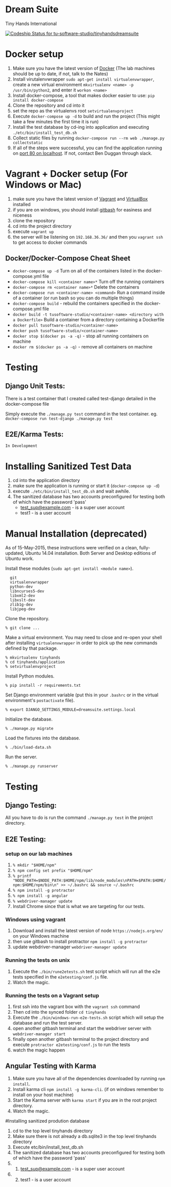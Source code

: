 # Dream Suite
Tiny Hands International

[ ![Codeship Status for tu-software-studio/tinyhandsdreamsuite](https://www.codeship.io/projects/79c5fb20-1e83-0132-0c4f-7a12a542bc63/status?branch=master)](https://www.codeship.io/projects/35545)

# Docker setup
1. Make sure you have the latest version of [Docker](https://www.docker.com/) (The lab machines should be up to date, if not, talk to the Nates)
2. Install virutalenvwrapper `sudo apt-get install virtualenvwrapper`, create a new virtual environment `mkvirtualenv <name> -p /usr/bin/python2`, and enter it `workon <name>`
3. Install docker-compose, a tool that makes docker easier to use: `pip install docker-compose`
4. Clone the repository and cd into it
5. set the repo as the virtualenvs root `setvirtualenvproject`
6. Execute `docker-compose up -d` to build and run the project (This might take a few minutes the first time it is run)
7. Install the test database by cd-ing into application and executing `./etc/bin/install_test_db.sh`
8. Collect static files by running `docker-compose run --rm web ./manage.py collectstatic`
9. If all of the steps were successful, you can find the application running on [port 80 on localhost](http://localhost). If not, contact Ben Duggan through slack.

# Vagrant + Docker setup (For Windows or Mac)
1. make sure you have the latest version of [Vagrant](https://www.vagrantup.com/) and [VirtualBox](https://www.virtualbox.org/wiki/Downloads) installed
2. if you are on windows, you should install [gitbash](https://git-scm.com/downloads) for easiness and niceness
3. clone the repository
4. cd into the project directory
5. execute `vagrant up`
6. the server will be listening on `192.168.36.36/` and then you `vagrant ssh` to get access to docker commands

## Docker/Docker-Compose Cheat Sheet
- `docker-compose up -d` Turn on all of the containers listed in the docker-compose.yml file
- `docker-compose kill <container name>*` Turn off the running containers
- `docker-compose rm <container name>*` Delete the containers
- `docker-compose run <container-name> <command>` Run a command inside of a container (or run bash so you can do multiple things)
- `docker-compose build` - rebuild the containers specified in the docker-compose.yml file
- `docker build -t tusoftware-studio/<container-name> <directory with a Dockerfile>` Build a container from a directory containing a Dockerfile
- `docker pull tusoftware-studio/<container-name>`
- `docker push tusoftware-studio/<container-name>`
- `docker stop $(docker ps -a -q)` - stop all running containers on machine
- `docker rm $(docker ps -a -q)` - remove all containers on machine

# Testing
## Django Unit Tests:
There is a test container that I created called test-django detailed in the docker-compose file

Simply execute the `./manage.py test` command in the test container. eg. `docker-compose run test-django ./manage.py test`


## E2E/Karma Tests:
    In Development

# Installing Sanitized Test Data
1. cd into the application directory
2. make sure the application is running or start it (`docker-compose up -d`)
3. execute `./etc/bin/install_test_db.sh` and wait awhile.
4. The sanitized database has two accounts preconfigured for testing both of which have the password 'pass'
    - test_sup@example.com - is a super user account
    - test1 - is a user account


# Manual Installation (deprecated)
As of 15-May-2015, these instructions were verified on a clean, fully-updated, Ubuntu 14.04 installation. Both Server and Desktop editions of Ubuntu work.

Install these modules (`sudo apt-get install <module name>`).

```
  git
  virtualenvwrapper
  python-dev
  libncurses5-dev
  libxml2-dev
  libxslt-dev
  zlib1g-dev
  libjpeg-dev
```

Clone the repository.

```
% git clone ...
```

Make a virtual environment. You may need to close and re-open your shell after installing `virtualenvwrapper` in order to pick up the new commands defined by that package.

```
% mkvirtualenv tinyhands
% cd tinyhands/application
% setvirtualenvproject
```

Install Python modules.

```
% pip install -r requirements.txt
```

Set Django environment variable (put this in your `.bashrc` or in the virtual environment's `postactivate` file).

```
% export DJANGO_SETTINGS_MODULE=dreamsuite.settings.local
```

Initialize the database.

```
% ./manage.py migrate
```

Load the fixtures into the database.

```
% ./bin/load-data.sh
```

Run the server.

```
% ./manage.py runserver
```

# Testing
## Django Testing:
All you have to do is run the command `./manage.py test` in the project directory.

## E2E Testing:
### setup on our lab machines
1. `% mkdir "$HOME/npm"`
2. `% npm config set prefix "$HOME/npm"`
3. `% printf "NODE_PATH=$NODE_PATH:$HOME/npm/lib/node_modules\nPATH=$PATH:$HOME/npm:$HOME/npm/bin\n" >> ~/.bashrc && source ~/.bashrc`
4. `% npm install -g protractor`
5. `% npm install -g angular`
6. `% webdriver-manager update`
7. Install Chrome since that is what we are targeting for our tests.

### Windows using vagrant
1. Download and install the latest version of node `https://nodejs.org/en/` on your Windows machine
2. then use gitbash to install protractor `npm install -g protractor`
3. update webdriver-manager `webdriver-manager update`

### Running the tests on unix
1. Execute the `./bin/rune2etests.sh` test script which will run all the e2e tests specified in the `e2etesting/conf.js` file.
2. Watch the magic.

### Running the tests on a Vagrant setup
1. first ssh into the vagrant box with the `vagrant ssh` command
2. Then cd into the synced folder `cd tinyhands`
3. Execute the `./bin/windows-run-e2e-tests.sh` script which will setup the database and run the test server.
4. open another gitbash terminal and start the webdriver server with `webdriver-manager start`
5. finally open another gitbash terminal to the project directory and execute `protractor e2etesting/conf.js` to run the tests
6. watch the magic happen

## Angular Testing with Karma
1. Make sure you have all of the dependencies downloaded by running `npm install`.
2. Install karma cli `npm install -g karma-cli`. (if on windows remember to install on your host machine)
3. Start the Karma server with `karma start` if you are in the root project directory.
4. Watch the magic.

#Installing sanitized prodution database
1. cd to the top level tinyhands directory
2. Make sure there is not already a db.sqlite3 in the top level tinyhands directory
3. Execute etc/bin/install_test_db.sh
4. The sanitized database has two accounts preconfigured for testing both of which have the password 'pass'
5. 1) test_sup@example.com - is a super user account
6. 2) test1 - is a user account
